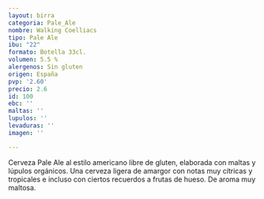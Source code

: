```yaml
---
layout: birra
categoria: Pale_Ale
nombre: Walking Coelliacs
tipo: Pale Ale
ibu: "22"
formato: Botella 33cl.
volumen: 5.5 %
alergenos: Sin gluten
origen: España
pvp: '2.60'
precio: 2.6
id: 100
ebc: ''
maltas: ''
lupulos: ''
levaduras: ''
imagen: ''

---
```

Cerveza Pale Ale al estilo americano libre de gluten, elaborada con maltas y lúpulos orgánicos. Una cerveza ligera de amargor con notas muy cítricas y tropicales e incluso con ciertos recuerdos a frutas de hueso. De aroma muy maltosa.